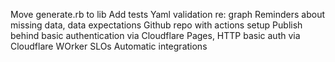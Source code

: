 Move generate.rb to lib
Add tests
Yaml validation re: graph
Reminders about missing data, data expectations
Github repo with actions setup
Publish behind basic authentication via Cloudflare Pages, HTTP basic auth via Cloudflare WOrker
SLOs
Automatic integrations
